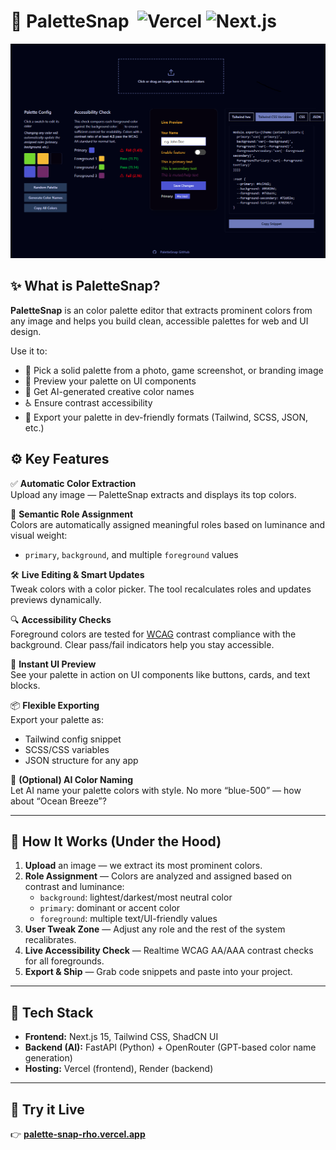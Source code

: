 # 🎨 PaletteSnap &nbsp;![Vercel](https://img.shields.io/badge/Powered%20by-Vercel-black?logo=vercel) ![Next.js](https://img.shields.io/badge/Built%20with-Next.js-black?logo=next.js)

![Palette Editor Screenshot](./public/palette-editor.png)

## ✨ What is PaletteSnap?

**PaletteSnap** is an color palette editor that extracts prominent colors from any image and helps you build clean, accessible palettes for web and UI design.

Use it to:  
- 🎯 Pick a solid palette from a photo, game screenshot, or branding image  
- 🎨 Preview your palette on UI components  
- 🧠 Get AI-generated creative color names  
- ♿ Ensure contrast accessibility  
- 🚀 Export your palette in dev-friendly formats (Tailwind, SCSS, JSON, etc.)

## ⚙️ Key Features

✅ **Automatic Color Extraction**  
Upload any image — PaletteSnap extracts and displays its top colors.

🎨 **Semantic Role Assignment**  
Colors are automatically assigned meaningful roles based on luminance and visual weight:  
- `primary`, `background`, and multiple `foreground` values

🛠 **Live Editing & Smart Updates**  
Tweak colors with a color picker. The tool recalculates roles and updates previews dynamically.

🔍 **Accessibility Checks**  
Foreground colors are tested for [WCAG](https://www.w3.org/TR/WCAG21/) contrast compliance with the background. Clear pass/fail indicators help you stay accessible.

👀 **Instant UI Preview**  
See your palette in action on UI components like buttons, cards, and text blocks.

📦 **Flexible Exporting**  
Export your palette as:  
- Tailwind config snippet  
- SCSS/CSS variables  
- JSON structure for any app

🤖 **(Optional) AI Color Naming**  
Let AI name your palette colors with style. No more “blue-500” — how about “Ocean Breeze”?

---

## 🧪 How It Works (Under the Hood)

1. **Upload** an image — we extract its most prominent colors.  
2. **Role Assignment** — Colors are analyzed and assigned based on contrast and luminance:  
   - `background`: lightest/darkest/most neutral color 
   - `primary`: dominant or accent color  
   - `foreground`: multiple text/UI-friendly values  
3. **User Tweak Zone** — Adjust any role and the rest of the system recalibrates.  
4. **Live Accessibility Check** — Realtime WCAG AA/AAA contrast checks for all foregrounds.  
5. **Export & Ship** — Grab code snippets and paste into your project.

---

## 🧰 Tech Stack

- **Frontend:** Next.js 15, Tailwind CSS, ShadCN UI  
- **Backend (AI):** FastAPI (Python) + OpenRouter (GPT-based color name generation)  
- **Hosting:** Vercel (frontend), Render (backend)  

---

## 🚀 Try it Live

👉 [**palette-snap-rho.vercel.app**](https://palette-snap-rho.vercel.app/)
